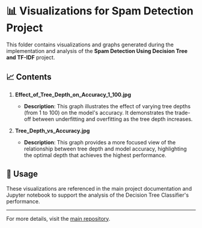 # 📊 Visualizations for Spam Detection Project

This folder contains visualizations and graphs generated during the implementation and analysis of the **Spam Detection Using Decision Tree and TF-IDF** project.

## 📈 Contents

1. **Effect_of_Tree_Depth_on_Accuracy_1_100.jpg**  
   - **Description**: This graph illustrates the effect of varying tree depths (from 1 to 100) on the model's accuracy. It demonstrates the trade-off between underfitting and overfitting as the tree depth increases.

2. **Tree_Depth_vs_Accuracy.jpg**  
   - **Description**: This graph provides a more focused view of the relationship between tree depth and model accuracy, highlighting the optimal depth that achieves the highest performance.

## 📁 Usage

These visualizations are referenced in the main project documentation and Jupyter notebook to support the analysis of the Decision Tree Classifier's performance.

---

For more details, visit the [main repository](https://github.com/saberfazliahmadi/spam-detection-tfidf).
